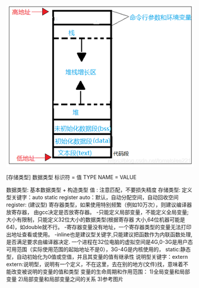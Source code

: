 
![image](https://github.com/jimyokl/lihuiqin/blob/main/media/%E8%BF%90%E8%A1%8C%E4%B8%AD%E7%9A%84C%E8%AF%AD%E8%A8%80%E5%86%85%E5%AD%98%E5%B8%83%E5%B1%80.png)

[存储类型] 数据类型 标识符 =   值
            TYPE    NAME = VALUE

数据类型: 基本数据类型 + 构造类型
值      : 注意匹配，不要损失精度
存储类型: 
        定义型关键字：auto static register 
                     auto：默认，自动分配空间，自动回收空间
                     register: (建议型) 寄存器类型，如果使用特别频繁（例如10万次），则建议编译器放寄存器，
                                由gcc决定是否放寄存器。
                            -只能定义局部变量，不能定义全局变量;大小有限制，只能定义32位大小的数据类型(根据寄存器 大小,64位机器可能是64)，如double就不行。
                            -寄存器变量没有地址，一个寄存器类型的变量无法打印出地址查看或使用。
                            -inline也是建议型关键字,只能建议把函数作为内联函数处理,是否满足要求由编译器决定.
            一个进程在32位电脑的虚拟空间是4G,0-3G是用户态可用范围（实际使用范围的起始地址不是0），3G-4G是内核使用的，
                    static:静态型，自动初始化为0值或空值，并且其变量的值有继承性
        说明型关键字：extern
                extern:说明型，说明有一个定义，不在这里，去在别的地方(文件)找，意味着不能改变被说明的变量的值和类型
变量的生命周期和作用范围：
    1)全局变量和局部变量
    2)局部变量和局部变量之间的关系
    3)参考图片
